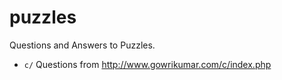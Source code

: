 # puzzles
Questions and Answers to Puzzles.

- `c/` Questions from http://www.gowrikumar.com/c/index.php
